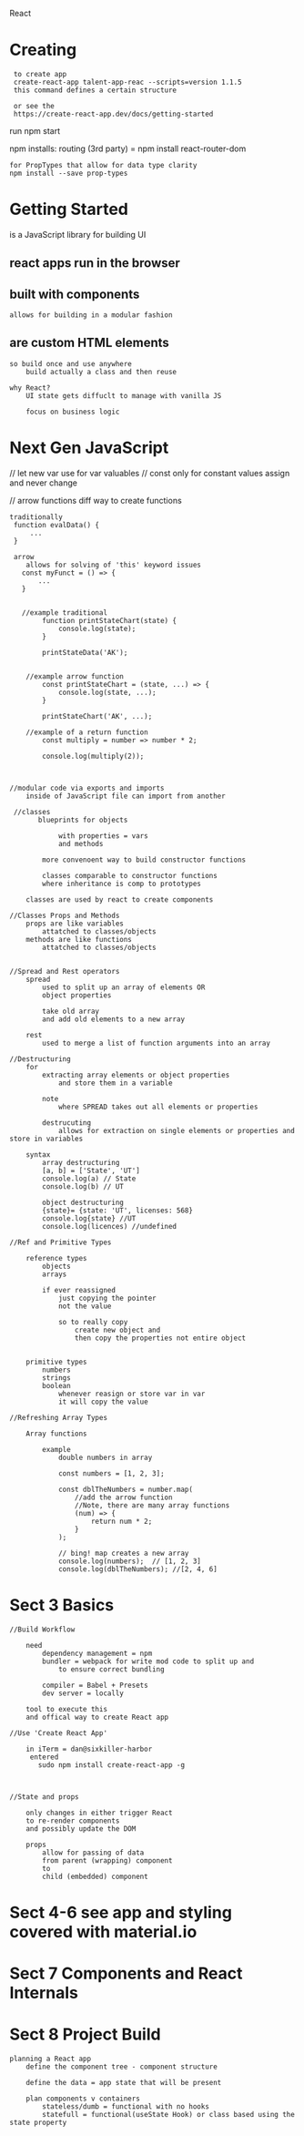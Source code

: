 React 
# Creating 
     to create app 
     create-react-app talent-app-reac --scripts=version 1.1.5
     this command defines a certain structure 

     or see the 
     https://create-react-app.dev/docs/getting-started

     


 run 
     npm start

 npm installs:
    routing (3rd party) = npm install react-router-dom


    for PropTypes that allow for data type clarity 
    npm install --save prop-types
      

# Getting Started 
 is a JavaScript library for building UI

## react apps run in the browser 

## built with components 

    allows for building in a modular fashion

## are custom HTML elements 
    so build once and use anywhere
        build actually a class and then reuse 

    why React?
        UI state gets diffuclt to manage with vanilla JS 

        focus on business logic 

# Next Gen JavaScript 

   // let 
        new var 
          use for var valuables 
   // const
        only for constant values
            assign and never change 

   // arrow functions 
     diff way to create functions

    traditionally 
     function evalData() {
         ...
     }

     arrow 
        allows for solving of 'this' keyword issues
       const myFunct = () => {
           ...
       }


       //example traditional
            function printStateChart(state) {
                console.log(state);
            }

            printStateData('AK');


        //example arrow function 
            const printStateChart = (state, ...) => {
                console.log(state, ...);
            }

            printStateChart('AK', ...);

        //example of a return function
            const multiply = number => number * 2;

            console.log(multiply(2));
    


    //modular code via exports and imports 
        inside of JavaScript file can import from another 

     //classes
           blueprints for objects 

                with properties = vars
                and methods
            
            more convenoent way to build constructor functions 

            classes comparable to constructor functions 
            where inheritance is comp to prototypes 

        classes are used by react to create components 

    //Classes Props and Methods 
        props are like variables 
            attatched to classes/objects
        methods are like functions 
            attatched to classes/objects


    //Spread and Rest operators 
        spread 
            used to split up an array of elements OR 
            object properties 

            take old array 
            and add old elements to a new array 

        rest 
            used to merge a list of function arguments into an array 

    //Destructuring 
        for 
            extracting array elements or object properties 
                and store them in a variable 

            note 
                where SPREAD takes out all elements or properties
            
            destrucuting 
                allows for extraction on single elements or properties and store in variables 

        syntax 
            array destructuring
            [a, b] = ['State', 'UT']
            console.log(a) // State
            console.log(b) // UT

            object destructuring
            {state}= {state: 'UT', licenses: 568} 
            console.log{state} //UT
            console.log(licences) //undefined 
        
    //Ref and Primitive Types

        reference types 
            objects 
            arrays 

            if ever reassigned
                just copying the pointer
                not the value

                so to really copy
                    create new object and 
                    then copy the properties not entire object 
                    

        primitive types 
            numbers 
            strings 
            boolean 
                whenever reasign or store var in var 
                it will copy the value 

    //Refreshing Array Types

        Array functions 

            example 
                double numbers in array 

                const numbers = [1, 2, 3];

                const dblTheNumbers = number.map(
                    //add the arrow function 
                    //Note, there are many array functions
                    (num) => {
                        return num * 2;
                    }
                );

                // bing! map creates a new array 
                console.log(numbers);  // [1, 2, 3]
                console.log(dblTheNumbers); //[2, 4, 6]

# Sect 3 Basics 

    //Build Workflow 

        need
            dependency management = npm 
            bundler = webpack for write mod code to split up and 
                to ensure correct bundling     

            compiler = Babel + Presets 
            dev server = locally    

        tool to execute this
        and offical way to create React app

    //Use 'Create React App' 

        in iTerm = dan@sixkiller-harbor 
         entered 
           sudo npm install create-react-app -g



    //State and props 

        only changes in either trigger React 
        to re-render components
        and possibly update the DOM       

        props
            allow for passing of data 
            from parent (wrapping) component 
            to 
            child (embedded) component


# Sect 4-6 see app and styling covered with material.io


# Sect 7 Components and React Internals 


# Sect 8 Project Build 
    planning a React app 
        define the component tree - component structure 
    
        define the data = app state that will be present

        plan components v containers 
            stateless/dumb = functional with no hooks
            statefull = functional(useState Hook) or class based using the state property


